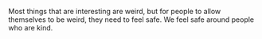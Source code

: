 Most things that are interesting are weird, but for people to allow themselves to be weird, they need to feel safe. We feel safe around people who are kind.

<!-- #p1 -->

<!-- #.inbox -->

<!-- {BearID:6C578B9E-E410-4825-917F-A5BBAC7E8C57-11937-000019DEB605D601} -->

